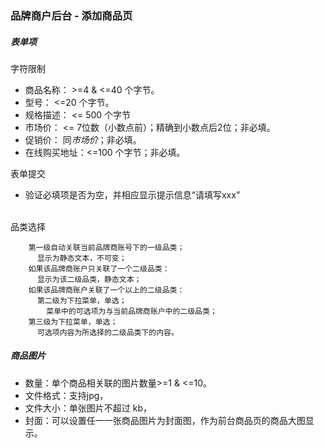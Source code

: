 ### 品牌商户后台 - 添加商品页

##### 表单项

字符限制

+   商品名称： >=4 & <=40 个字节。
+   型号： <=20 个字节。
+   规格描述： <= 500 个字节
+   市场价： <= 7位数（小数点前）；精确到小数点后2位；非必填。
+   促销价： 同*市场价*；非必填。
+   在线购买地址：<=100 个字节；非必填。

表单提交

+   验证必填项是否为空，并相应显示提示信息“请填写xxx”

<br />
品类选择

		第一级自动关联当前品牌商账号下的一级品类；
		  显示为静态文本，不可变；
		如果该品牌商账户只关联了一个二级品类：
		  显示为该二级品类，静态文本；
		如果该品牌商账户关联了一个以上的二级品类：
		  第二级为下拉菜单，单选；
		    菜单中的可选项为与当前品牌商账户中的二级品类；
		第三级为下拉菜单，单选；
		  可选项内容为所选择的二级品类下的内容。



##### 商品图片

+   数量：单个商品相关联的图片数量>=1 & <=10。
+   文件格式：支持jpg，
+   文件大小：单张图片不超过  kb，
+   封面：可以设置任一一张商品图片为封面图，作为前台商品页的商品大图显示。
